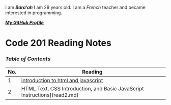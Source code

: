 
I am ***Bara'ah*** I am 29 years old. I am a *French* teacher and became interested in programming.

[***My GitHub Profile***](https://github.com/Baraahhableh)

# Code 201 Reading Notes
### ***Table of Contents***

No. | Reading
----- | -------
1 |[introduction to html and javascript](link)
2 | HTML Text, CSS Introduction, and Basic JavaScript Instructions](read2.md)









